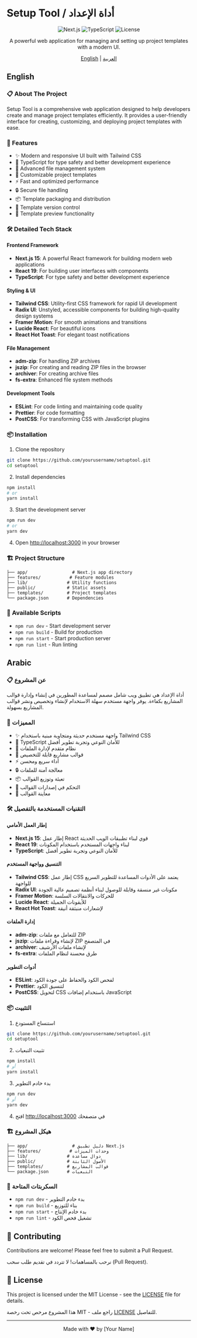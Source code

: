 # Setup Tool / أداة الإعداد

<div align="center">

![Next.js](https://img.shields.io/badge/Next.js-15.2.3-black?logo=next.js)
![TypeScript](https://img.shields.io/badge/TypeScript-5.8.2-blue?logo=typescript)
![License](https://img.shields.io/badge/License-MIT-green)

A powerful web application for managing and setting up project templates with a modern UI.


[English](#english) | [العربية](#arabic)

</div>

## English

### 📋 About The Project

Setup Tool is a comprehensive web application designed to help developers create and manage project templates efficiently. It provides a user-friendly interface for creating, customizing, and deploying project templates with ease.

### 🚀 Features

- ✨ Modern and responsive UI built with Tailwind CSS
- 🔧 TypeScript for type safety and better development experience
- 📁 Advanced file management system
- 🎨 Customizable project templates
- ⚡ Fast and optimized performance
- 🔒 Secure file handling
- 📦 Template packaging and distribution
- 🔄 Template version control
- 🎯 Template preview functionality

### 🛠️ Detailed Tech Stack

#### Frontend Framework
- **Next.js 15**: A powerful React framework for building modern web applications
- **React 19**: For building user interfaces with components
- **TypeScript**: For type safety and better development experience

#### Styling & UI
- **Tailwind CSS**: Utility-first CSS framework for rapid UI development
- **Radix UI**: Unstyled, accessible components for building high-quality design systems
- **Framer Motion**: For smooth animations and transitions
- **Lucide React**: For beautiful icons
- **React Hot Toast**: For elegant toast notifications

#### File Management
- **adm-zip**: For handling ZIP archives
- **jszip**: For creating and reading ZIP files in the browser
- **archiver**: For creating archive files
- **fs-extra**: Enhanced file system methods

#### Development Tools
- **ESLint**: For code linting and maintaining code quality
- **Prettier**: For code formatting
- **PostCSS**: For transforming CSS with JavaScript plugins

### 📦 Installation

1. Clone the repository
```bash
git clone https://github.com/yourusername/setuptool.git
cd setuptool
```

2. Install dependencies
```bash
npm install
# or
yarn install
```

3. Start the development server
```bash
npm run dev
# or
yarn dev
```

4. Open [http://localhost:3000](http://localhost:3000) in your browser

### 🏗️ Project Structure

```
├── app/                 # Next.js app directory
├── features/           # Feature modules
├── lib/               # Utility functions
├── public/            # Static assets
├── templates/         # Project templates
└── package.json       # Dependencies
```

### 📝 Available Scripts

- `npm run dev` - Start development server
- `npm run build` - Build for production
- `npm run start` - Start production server
- `npm run lint` - Run linting

## Arabic

### 📋 عن المشروع

أداة الإعداد هي تطبيق ويب شامل مصمم لمساعدة المطورين في إنشاء وإدارة قوالب المشاريع بكفاءة. يوفر واجهة مستخدم سهلة الاستخدام لإنشاء وتخصيص ونشر قوالب المشاريع بسهولة.

### 🚀 المميزات

- ✨ واجهة مستخدم حديثة ومتجاوبة مبنية باستخدام Tailwind CSS
- 🔧 TypeScript للأمان النوعي وتجربة تطوير أفضل
- 📁 نظام متقدم لإدارة الملفات
- 🎨 قوالب مشاريع قابلة للتخصيص
- ⚡ أداء سريع ومحسن
- 🔒 معالجة آمنة للملفات
- 📦 تعبئة وتوزيع القوالب
- 🔄 التحكم في إصدارات القوالب
- 🎯 معاينة القوالب

### 🛠️ التقنيات المستخدمة بالتفصيل

#### إطار العمل الأمامي
- **Next.js 15**: إطار عمل React قوي لبناء تطبيقات الويب الحديثة
- **React 19**: لبناء واجهات المستخدم باستخدام المكونات
- **TypeScript**: للأمان النوعي وتجربة تطوير أفضل

#### التنسيق وواجهة المستخدم
- **Tailwind CSS**: إطار عمل CSS يعتمد على الأدوات المساعدة للتطوير السريع للواجهة
- **Radix UI**: مكونات غير منسقة وقابلة للوصول لبناء أنظمة تصميم عالية الجودة
- **Framer Motion**: للحركات والانتقالات السلسة
- **Lucide React**: للأيقونات الجميلة
- **React Hot Toast**: لإشعارات منبثقة أنيقة

#### إدارة الملفات
- **adm-zip**: للتعامل مع ملفات ZIP
- **jszip**: لإنشاء وقراءة ملفات ZIP في المتصفح
- **archiver**: لإنشاء ملفات الأرشيف
- **fs-extra**: طرق محسنة لنظام الملفات

#### أدوات التطوير
- **ESLint**: لفحص الكود والحفاظ على جودة الكود
- **Prettier**: لتنسيق الكود
- **PostCSS**: لتحويل CSS باستخدام إضافات JavaScript

### 📦 التثبيت

1. استنساخ المستودع
```bash
git clone https://github.com/yourusername/setuptool.git
cd setuptool
```

2. تثبيت التبعيات
```bash
npm install
# أو
yarn install
```

3. بدء خادم التطوير
```bash
npm run dev
# أو
yarn dev
```

4. افتح [http://localhost:3000](http://localhost:3000) في متصفحك

### 🏗️ هيكل المشروع

```
├── app/                 # دليل تطبيق Next.js
├── features/           # وحدات الميزات
├── lib/               # دوال مساعدة
├── public/            # الأصول الثابتة
├── templates/         # قوالب المشاريع
└── package.json       # التبعيات
```

### 📝 السكربتات المتاحة

- `npm run dev` - بدء خادم التطوير
- `npm run build` - بناء للتوزيع
- `npm run start` - بدء خادم الإنتاج
- `npm run lint` - تشغيل فحص الكود

## 🤝 Contributing

Contributions are welcome! Please feel free to submit a Pull Request.

نرحب بالمساهمات! لا تتردد في تقديم طلب سحب (Pull Request).

## 📄 License

This project is licensed under the MIT License - see the [LICENSE](LICENSE) file for details.

هذا المشروع مرخص تحت رخصة MIT - راجع ملف [LICENSE](LICENSE) للتفاصيل.

---

<div align="center">
Made with ❤️ by [Your Name]
</div>
